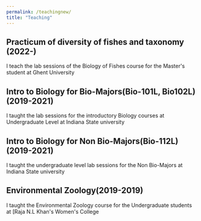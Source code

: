 ```yaml
---
permalink: /teachingnew/
title: "Teaching"
---
```



## Practicum of diversity of fishes and taxonomy (2022-)
I teach the lab sessions of the Biology of Fishes course for the Master's student at Ghent University


## Intro to Biology for Bio-Majors(Bio-101L, Bio102L) (2019-2021)

I taught the lab sessions for the introductory Biology courses at Undergraduate Level at Indiana State university

## Intro to Biology for Non Bio-Majors(Bio-112L)(2019-2021)
I taught the undergraduate level lab sessions for the Non Bio-Majors at Indiana State university

## Environmental Zoology(2019-2019)
I taught the Environmental Zoology course for the Undergraduate students at [Raja N.L Khan's Women's College
